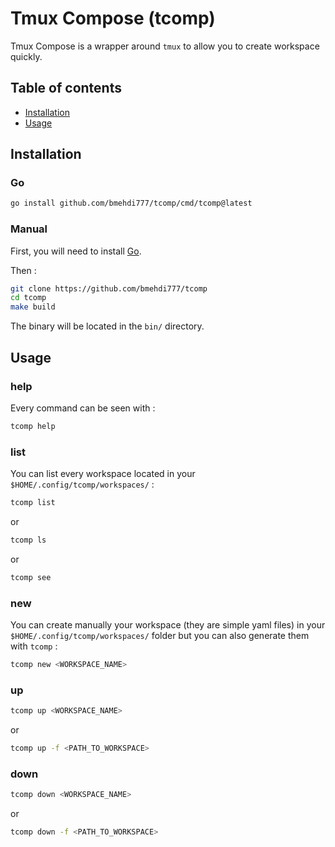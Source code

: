 # Tmux Compose (tcomp)

Tmux Compose is a wrapper around `tmux` to allow you to create workspace 
quickly. 

## Table of contents

- [Installation](#installation)
- [Usage](#usage)

## Installation

### Go

```sh
go install github.com/bmehdi777/tcomp/cmd/tcomp@latest
```

### Manual

First, you will need to install [Go](https://go.dev/doc/install).

Then :

```sh
git clone https://github.com/bmehdi777/tcomp
cd tcomp
make build
```

The binary will be located in the `bin/` directory.

## Usage

### help

Every command can be seen with :

```sh
tcomp help
```

### list

You can list every workspace located in your `$HOME/.config/tcomp/workspaces/` 
:

```sh
tcomp list
```

or

```sh
tcomp ls
```

or

```sh
tcomp see
```

### new

You can create manually your workspace (they are simple yaml files) in your 
`$HOME/.config/tcomp/workspaces/` folder but you can also generate them with
`tcomp` : 


```sh
tcomp new <WORKSPACE_NAME>
```

### up

```sh
tcomp up <WORKSPACE_NAME>
```

or 

```sh
tcomp up -f <PATH_TO_WORKSPACE>
```

### down

```sh
tcomp down <WORKSPACE_NAME>
```

or 

```sh
tcomp down -f <PATH_TO_WORKSPACE>
```
